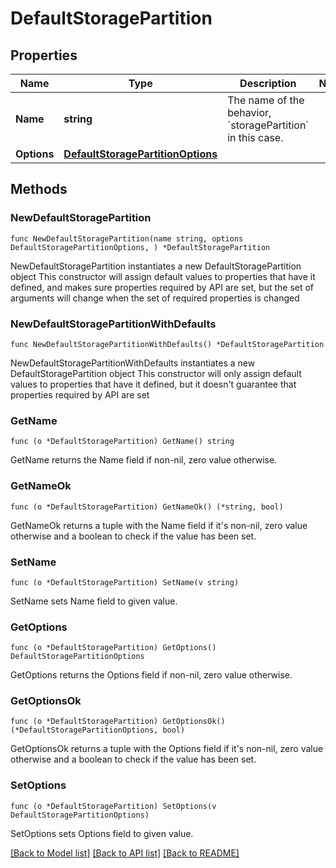 # DefaultStoragePartition

## Properties

Name | Type | Description | Notes
------------ | ------------- | ------------- | -------------
**Name** | **string** | The name of the behavior, &#x60;storagePartition&#x60; in this case. | 
**Options** | [**DefaultStoragePartitionOptions**](DefaultStoragePartitionOptions.md) |  | 

## Methods

### NewDefaultStoragePartition

`func NewDefaultStoragePartition(name string, options DefaultStoragePartitionOptions, ) *DefaultStoragePartition`

NewDefaultStoragePartition instantiates a new DefaultStoragePartition object
This constructor will assign default values to properties that have it defined,
and makes sure properties required by API are set, but the set of arguments
will change when the set of required properties is changed

### NewDefaultStoragePartitionWithDefaults

`func NewDefaultStoragePartitionWithDefaults() *DefaultStoragePartition`

NewDefaultStoragePartitionWithDefaults instantiates a new DefaultStoragePartition object
This constructor will only assign default values to properties that have it defined,
but it doesn't guarantee that properties required by API are set

### GetName

`func (o *DefaultStoragePartition) GetName() string`

GetName returns the Name field if non-nil, zero value otherwise.

### GetNameOk

`func (o *DefaultStoragePartition) GetNameOk() (*string, bool)`

GetNameOk returns a tuple with the Name field if it's non-nil, zero value otherwise
and a boolean to check if the value has been set.

### SetName

`func (o *DefaultStoragePartition) SetName(v string)`

SetName sets Name field to given value.


### GetOptions

`func (o *DefaultStoragePartition) GetOptions() DefaultStoragePartitionOptions`

GetOptions returns the Options field if non-nil, zero value otherwise.

### GetOptionsOk

`func (o *DefaultStoragePartition) GetOptionsOk() (*DefaultStoragePartitionOptions, bool)`

GetOptionsOk returns a tuple with the Options field if it's non-nil, zero value otherwise
and a boolean to check if the value has been set.

### SetOptions

`func (o *DefaultStoragePartition) SetOptions(v DefaultStoragePartitionOptions)`

SetOptions sets Options field to given value.



[[Back to Model list]](../README.md#documentation-for-models) [[Back to API list]](../README.md#documentation-for-api-endpoints) [[Back to README]](../README.md)


